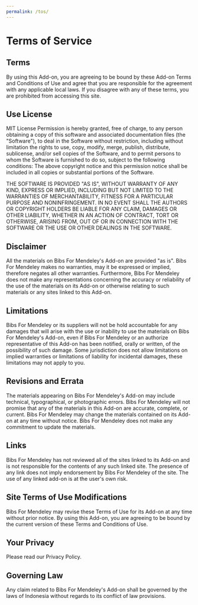 ```yaml
---
permalink: /tos/
---
```


# Terms of Service

## Terms

By using this Add-on, you are agreeing to be bound by these Add-on Terms and Conditions of Use and agree that you are responsible for the agreement with any applicable local laws. If you disagree with any of these terms, you are prohibited from accessing this site.

## Use License

MIT License Permission is hereby granted, free of charge, to any person obtaining a copy of this software and associated documentation files (the "Software"), to deal in the Software without restriction, including without limitation the rights to use, copy, modify, merge, publish, distribute, sublicense, and/or sell copies of the Software, and to permit persons to whom the Software is furnished to do so, subject to the following conditions:
The above copyright notice and this permission notice shall be included in all copies or substantial portions of the Software.

THE SOFTWARE IS PROVIDED "AS IS", WITHOUT WARRANTY OF ANY KIND, EXPRESS OR IMPLIED, INCLUDING BUT NOT LIMITED TO THE WARRANTIES OF MERCHANTABILITY, FITNESS FOR A PARTICULAR PURPOSE AND NONINFRINGEMENT. IN NO EVENT SHALL THE AUTHORS OR COPYRIGHT HOLDERS BE LIABLE FOR ANY CLAIM, DAMAGES OR OTHER LIABILITY, WHETHER IN AN ACTION OF CONTRACT, TORT OR OTHERWISE, ARISING FROM, OUT OF OR IN CONNECTION WITH THE SOFTWARE OR THE USE OR OTHER DEALINGS IN THE SOFTWARE.

## Disclaimer

All the materials on Bibs For Mendeley's Add-on are provided "as is". Bibs For Mendeley makes no warranties, may it be expressed or implied, therefore negates all other warranties. Furthermore, Bibs For Mendeley does not make any representations concerning the accuracy or reliability of the use of the materials on its Add-on or otherwise relating to such materials or any sites linked to this Add-on.

## Limitations

Bibs For Mendeley or its suppliers will not be hold accountable for any damages that will arise with the use or inability to use the materials on Bibs For Mendeley's Add-on, even if Bibs For Mendeley or an authorize representative of this Add-on has been notified, orally or written, of the possibility of such damage. Some jurisdiction does not allow limitations on implied warranties or limitations of liability for incidental damages, these limitations may not apply to you.

## Revisions and Errata

The materials appearing on Bibs For Mendeley's Add-on may include technical, typographical, or photographic errors. Bibs For Mendeley will not promise that any of the materials in this Add-on are accurate, complete, or current. Bibs For Mendeley may change the materials contained on its Add-on at any time without notice. Bibs For Mendeley does not make any commitment to update the materials.

## Links

Bibs For Mendeley has not reviewed all of the sites linked to its Add-on and is not responsible for the contents of any such linked site. The presence of any link does not imply endorsement by Bibs For Mendeley of the site. The use of any linked add-on is at the user's own risk.

## Site Terms of Use Modifications

Bibs For Mendeley may revise these Terms of Use for its Add-on at any time without prior notice. By using this Add-on, you are agreeing to be bound by the current version of these Terms and Conditions of Use.

## Your Privacy

Please read our Privacy Policy.

## Governing Law
Any claim related to Bibs For Mendeley's Add-on shall be governed by the laws of Indonesia without regards to its conflict of law provisions.
